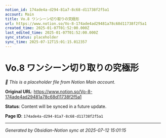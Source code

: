 ```yaml
---
notion_id: 174ade4a-d294-81a7-8c68-d11738f2f5a1
account: Main
title: Vo.8 ワンシーン切り取りの究極形
url: https://www.notion.so/Vo-8-174ade4ad29481a78c68d11738f2f5a1
created_time: 2025-01-07T01:52:00.000Z
last_edited_time: 2025-01-07T01:52:00.000Z
sync_status: placeholder
sync_time: 2025-07-12T15:01:15.012357
---
```


# Vo.8 ワンシーン切り取りの究極形

*🔄 This is a placeholder file from Notion Main account.*

**Original URL**: https://www.notion.so/Vo-8-174ade4ad29481a78c68d11738f2f5a1

**Status**: Content will be synced in a future update.

**Page ID**: `174ade4a-d294-81a7-8c68-d11738f2f5a1`

---

*Generated by Obsidian-Notion sync at 2025-07-12 15:01:15*
